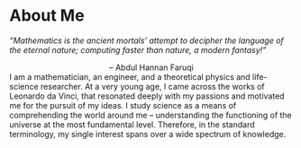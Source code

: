 # About Me

*“Mathematics is the ancient mortals’ attempt to decipher the language of the eternal nature; computing faster than nature, a modern fantasy!”*
 <center>– Abdul Hannan Faruqi </center>
I am a mathematician, an engineer, and a theoretical physics and life-science researcher. At a very young age, I came across the works of Leonardo da Vinci, that resonated deeply with my passions and motivated me for the pursuit of my ideas. I study science as a means of comprehending the world around me – understanding the functioning of the universe at the most fundamental level. Therefore, in the standard terminology, my single interest spans over a wide spectrum of knowledge. 
